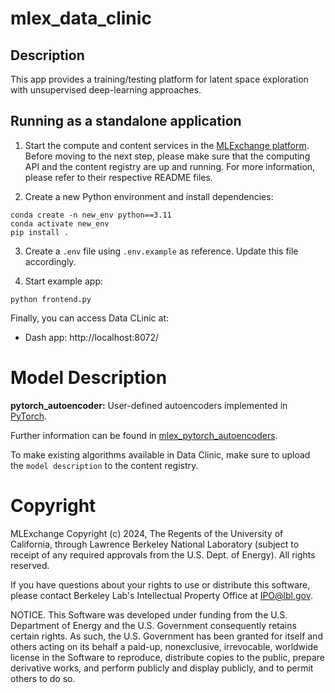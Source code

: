 # mlex_data_clinic

## Description
This app provides a training/testing platform for latent space exploration with
unsupervised deep-learning approaches.

## Running as a standalone application

1. Start the compute and content services in the [MLExchange platform](https://github.com/mlexchange/mlex). Before moving to the next step, please make sure that the computing API and the content registry are up and running. For more information, please refer to their respective
README files.

2. Create a new Python environment and install dependencies:
```
conda create -n new_env python==3.11
conda activate new_env
pip install .
```

3. Create a `.env` file using `.env.example` as reference. Update this file accordingly.

4. Start example app:
```
python frontend.py
```

Finally, you can access Data CLinic at:
* Dash app: http://localhost:8072/

# Model Description
**pytorch_autoencoder:** User-defined autoencoders implemented in [PyTorch](https://pytorch.org).

Further information can be found in [mlex_pytorch_autoencoders](https://github.com/mlexchange/mlex_pytorch_autoencoders/tree/main).

To make existing algorithms available in Data Clinic, make sure to upload the `model description` to the content registry.

# Copyright
MLExchange Copyright (c) 2024, The Regents of the University of California, through Lawrence Berkeley National Laboratory (subject to receipt of any required approvals from the U.S. Dept. of Energy). All rights reserved.

If you have questions about your rights to use or distribute this software, please contact Berkeley Lab's Intellectual Property Office at IPO@lbl.gov.

NOTICE.  This Software was developed under funding from the U.S. Department of Energy and the U.S. Government consequently retains certain rights.  As such, the U.S. Government has been granted for itself and others acting on its behalf a paid-up, nonexclusive, irrevocable, worldwide license in the Software to reproduce, distribute copies to the public, prepare derivative works, and perform publicly and display publicly, and to permit others to do so.
